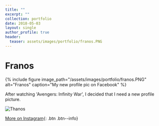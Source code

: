 ```yaml
---
title: ""
excerpt: ""
collection: portfolio
date: 2018-05-03
layout: single
author_profile: true
header:
  teaser: assets/images/portfolio/franos.PNG
---
```


# Franos

{% include figure image_path="/assets/images/portfolio/franos.PNG" alt="Franos" caption="My new profile pic on Facebook" %}

After watching 'Avengers: Infinity War', I decided that I need a new profile picture.

![Thanos](https://vignette.wikia.nocookie.net/marvelcinematicuniverse/images/5/52/Empire_March_Cover_IW_6_Textless.png/revision/latest?cb=20180325144529)

[More on Instagram](https://instagram.com/bykfrankc){: .btn .btn--info}
